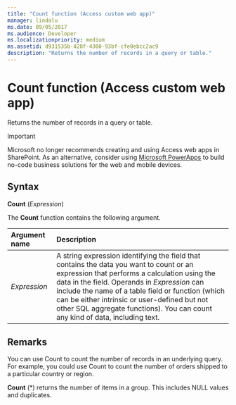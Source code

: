 ```yaml
---
title: "Count function (Access custom web app)" 
manager: lindalu
ms.date: 09/05/2017
ms.audience: Developer
ms.localizationpriority: medium
ms.assetid: d931535b-428f-4300-93bf-cfe0ebcc2ac9
description: "Returns the number of records in a query or table."
---
```


# Count function (Access custom web app)

Returns the number of records in a query or table.
  
> [!IMPORTANT]
> Microsoft no longer recommends creating and using Access web apps in SharePoint. As an alternative, consider using [Microsoft PowerApps](https://powerapps.microsoft.com/) to build no-code business solutions for the web and mobile devices.
  
## Syntax

**Count** (*Expression*)
  
The **Count** function contains the following argument.
  
|**Argument name**|**Description**|
|:-----|:-----|
| *Expression*  <br/> |A string expression identifying the field that contains the data you want to count or an expression that performs a calculation using the data in the field. Operands in *Expression* can include the name of a table field or function (which can be either intrinsic or user-defined but not other SQL aggregate functions). You can count any kind of data, including text. |
   
## Remarks

You can use Count to count the number of records in an underlying query. For example, you could use Count to count the number of orders shipped to a particular country or region.
  
**Count** (\*) returns the number of items in a group. This includes NULL values and duplicates.
